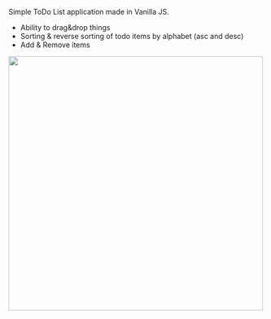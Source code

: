 Simple ToDo List application made in Vanilla JS. 
- Ability to drag&drop things
- Sorting & reverse sorting of todo items by alphabet (asc and desc)
- Add & Remove items

<img src="https://github.com/hnariman/todo_list/blob/master/todolist.png" width=500px/>
